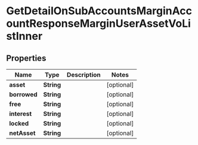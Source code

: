 

# GetDetailOnSubAccountsMarginAccountResponseMarginUserAssetVoListInner


## Properties

| Name | Type | Description | Notes |
|------------ | ------------- | ------------- | -------------|
|**asset** | **String** |  |  [optional] |
|**borrowed** | **String** |  |  [optional] |
|**free** | **String** |  |  [optional] |
|**interest** | **String** |  |  [optional] |
|**locked** | **String** |  |  [optional] |
|**netAsset** | **String** |  |  [optional] |



